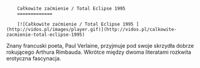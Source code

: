 
        Całkowite zaćmienie / Total Eclipse 1995 
        =============
        
        [![Całkowite zaćmienie / Total Eclipse 1995 ](http://vidos.pl/images/player.gif)](http://vidos.pl/calkowite-zacmienie-total-eclipse-1995)
        
        
 Znany francuski poeta, Paul Verlaine, przyjmuje pod swoje skrzydła dobrze rokującego Arthura Rimbauda. Wkrótce między dwoma literatami rozkwita erotyczna fascynacja. 
    